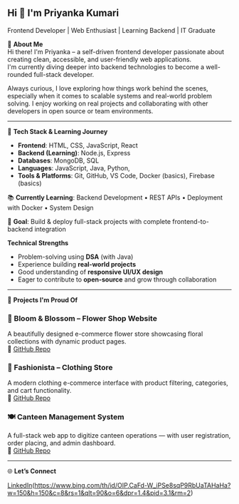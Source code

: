 ## Hi 👋 I'm Priyanka Kumari
Frontend Developer | Web Enthusiast | Learning Backend | IT Graduate

🔹 **About Me**  
Hi there! I'm Priyanka – a self-driven frontend developer passionate about creating clean, accessible, and user-friendly web applications.  
I'm currently diving deeper into backend technologies to become a well-rounded full-stack developer.  

Always curious, I love exploring how things work behind the scenes, especially when it comes to scalable systems and real-world problem solving. I enjoy working on real projects and collaborating with other developers in open source or team environments.

---

🔧 **Tech Stack & Learning Journey**

- **Frontend**: HTML, CSS, JavaScript, React  
- **Backend (Learning)**: Node.js, Express  
- **Databases**: MongoDB,  SQL  
- **Languages**: JavaScript, Java, Python,  
- **Tools & Platforms**: Git, GitHub, VS Code, Docker (basics), Firebase (basics) 

📚 **Currently Learning**: Backend Development • REST APIs • Deployment with Docker • System Design

🎯 **Goal**: Build & deploy full-stack projects with complete frontend-to-backend integration

**Technical Strengths**

- Problem-solving using **DSA** (with Java)
- Experience building **real-world projects**
- Good understanding of **responsive UI/UX design**
- Eager to contribute to **open-source** and grow through collaboration

---

🚀 **Projects I'm Proud Of**

### 🛒 Bloom & Blossom – Flower Shop Website  
A beautifully designed e-commerce flower store showcasing floral collections with dynamic product pages.   
🔗 [GitHub Repo](https://github.com/Roy1Priyanka/Bloom-Blossom-flower-website)

### 👗 Fashionista – Clothing Store  
A modern clothing e-commerce interface with product filtering, categories, and cart functionality.  
🔗  [GitHub Repo](https://github.com/Roy1Priyanka/E-commerce-website)

### 🍽️ Canteen Management System  
A full-stack web app to digitize canteen operations — with user registration, order placing, and admin dashboard.  
🔗  [GitHub Repo](https://github.com/Roy1Priyanka/Canteen_Management)

---

🌐 **Let’s Connect**

[LinkedIn](https://www.linkedin.com/in/priyanka-kumari-183a15280/)(https://www.bing.com/th/id/OIP.CaFd-W_iPSe8sqP9RbUaTAHaHa?w=150&h=150&c=8&rs=1&qlt=90&o=6&dpr=1.4&pid=3.1&rm=2)


<!--
**Roy1Priyanka/Roy1Priyanka** is a ✨ _special_ ✨ repository because its `README.md` (this file) appears on your GitHub profile.

Here are some ideas to get you started:

- 🔭 I’m currently working on ...
- 🌱 I’m currently learning ...
- 👯 I’m looking to collaborate on ...
- 🤔 I’m looking for help with ...
- 💬 Ask me about ...
- 📫 How to reach me: ...
- 😄 Pronouns: ...
- ⚡ Fun fact: ...
-->
